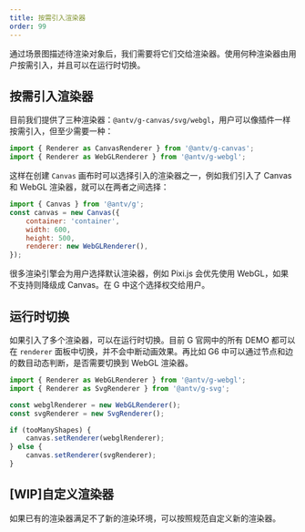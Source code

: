 ```yaml
---
title: 按需引入渲染器
order: 99
---
```


通过场景图描述待渲染对象后，我们需要将它们交给渲染器。使用何种渲染器由用户按需引入，并且可以在运行时切换。

## 按需引入渲染器

目前我们提供了三种渲染器：`@antv/g-canvas/svg/webgl`，用户可以像插件一样按需引入，但至少需要一种：

```js
import { Renderer as CanvasRenderer } from '@antv/g-canvas';
import { Renderer as WebGLRenderer } from '@antv/g-webgl';
```

这样在创建 `Canvas` 画布时可以选择引入的渲染器之一，例如我们引入了 Canvas 和 WebGL 渲染器，就可以在两者之间选择：

```js
import { Canvas } from '@antv/g';
const canvas = new Canvas({
    container: 'container',
    width: 600,
    height: 500,
    renderer: new WebGLRenderer(),
});
```

很多渲染引擎会为用户选择默认渲染器，例如 Pixi.js 会优先使用 WebGL，如果不支持则降级成 Canvas。在 G 中这个选择权交给用户。

## 运行时切换

如果引入了多个渲染器，可以在运行时切换。目前 G 官网中的所有 DEMO 都可以在 `renderer` 面板中切换，并不会中断动画效果。再比如 G6 中可以通过节点和边的数目动态判断，是否需要切换到 WebGL 渲染器。

```js
import { Renderer as WebGLRenderer } from '@antv/g-webgl';
import { Renderer as SvgRenderer } from '@antv/g-svg';

const webglRenderer = new WebGLRenderer();
const svgRenderer = new SvgRenderer();

if (tooManyShapes) {
    canvas.setRenderer(webglRenderer);
} else {
    canvas.setRenderer(svgRenderer);
}
```

## [WIP]自定义渲染器

如果已有的渲染器满足不了新的渲染环境，可以按照规范自定义新的渲染器。

